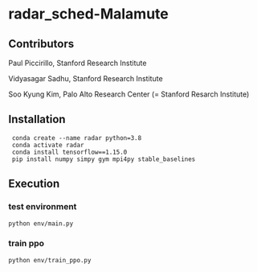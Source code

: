 # radar_sched-Malamute
## Contributors ##
Paul Piccirillo, Stanford Research Institute

Vidyasagar Sadhu, Stanford Research Institute

Soo Kyung Kim, Palo Alto Research Center (= Stanford Resarch Institute)

## Installation ##
```
 conda create --name radar python=3.8
 conda activate radar
 conda install tensorflow==1.15.0
 pip install numpy simpy gym mpi4py stable_baselines
```

## Execution ##
### test environment ###
```
python env/main.py
```

### train ppo ###
```
python env/train_ppo.py 
```
